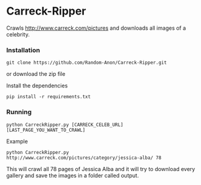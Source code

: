 # Carreck-Ripper
Crawls http://www.carreck.com/pictures and downloads all images of a celebrity.

### Installation

```
git clone https://github.com/Random-Anon/Carreck-Ripper.git
```
or download the zip file

Install the dependencies

```
pip install -r requirements.txt
```

### Running

```
python CarreckRipper.py [CARRECK_CELEB_URL] [LAST_PAGE_YOU_WANT_TO_CRAWL]
```

Example
```
python CarreckRipper.py http://www.carreck.com/pictures/category/jessica-alba/ 78
```
This will crawl all 78 pages of Jessica Alba and it will try to download every gallery and save the images in a folder called output.
